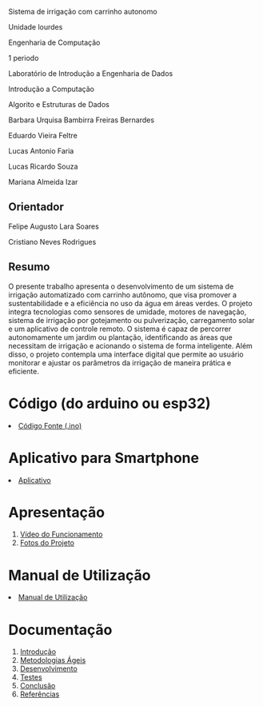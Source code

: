 Sistema de irrigação com carrinho autonomo

Unidade lourdes

Engenharia de Computação 

1 periodo

Laboratório de Introdução a Engenharia de Dados


Introdução a Computação


Algorito e Estruturas de Dados



Barbara Urquisa Bambirra Freiras Bernardes

Eduardo Vieira Feltre

Lucas Antonio Faria

Lucas Ricardo Souza

Mariana Almeida Izar

## Orientador

Felipe Augusto Lara Soares

Cristiano Neves Rodrigues

## Resumo
O presente trabalho apresenta o desenvolvimento de um sistema de irrigação automatizado com carrinho autônomo, que visa promover a sustentabilidade e a eficiência no uso da água em áreas verdes. O projeto integra tecnologias como sensores de umidade, motores de navegação, sistema de irrigação por gotejamento ou pulverização, carregamento solar e um aplicativo de controle remoto. O sistema é capaz de percorrer autonomamente um jardim ou plantação, identificando as áreas que necessitam de irrigação e acionando o sistema de forma inteligente. Além disso, o projeto contempla uma interface digital que permite ao usuário monitorar e ajustar os parâmetros da irrigação de maneira prática e eficiente.
# Código (do arduino ou esp32)

<li><a href="Codigo/README.md"> Código Fonte (.ino)</a></li>

# Aplicativo para Smartphone

<li><a href="App/README.md"> Aplicativo </a></li>

# Apresentação

<ol>
<li><a href="Apresentacao/README.md"> Vídeo do Funcionamento</a></li>
<li><a href="Apresentacao/README.md"> Fotos do Projeto</a></li>
</ol>

# Manual de Utilização

<li><a href="Manual/manual de utilização.md"> Manual de Utilização</a></li>


# Documentação

<ol>
<li><a href="Documentacao/01-Introducão.md"> Introdução</a></li>
<li><a href="Documentacao/02-Metodologias Ágeis.md"> Metodologias Ágeis</a></li>
<li><a href="Documentacao/03-Desenvolvimento.md"> Desenvolvimento </a></li>
<li><a href="Documentacao/04-Testes.md"> Testes </a></li>
<li><a href="Documentacao/05-Conclusão.md"> Conclusão </a></li>
<li><a href="Documentacao/06-Referências.md"> Referências </a></li>
</ol>

